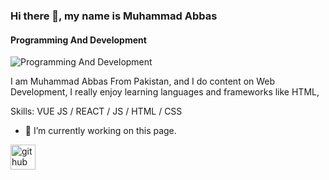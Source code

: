 ### Hi there 👋, my name is Muhammad Abbas
#### Programming And Development
![Programming And Development](https://www.google.com/url?sa=i&url=https%3A%2F%2Fwww.vecteezy.com%2Fvector-art%2F271024-web-development-web-banner&psig=AOvVaw3p5J5Az3mHR1_ZdNf8J8O0&ust=1711232595738000&source=images&cd=vfe&opi=89978449&ved=0CBIQjRxqFwoTCOiFw6n0iIUDFQAAAAAdAAAAABAE)

I am Muhammad Abbas From Pakistan, and I do content on Web Development, I really enjoy learning languages and frameworks like HTML,

Skills: VUE JS / REACT / JS / HTML / CSS

- 🔭 I’m currently working on this page. 


[<img src='https://cdn.jsdelivr.net/npm/simple-icons@3.0.1/icons/github.svg' alt='github' height='40'>](https://github.com/muhammad-Abbas35)  






